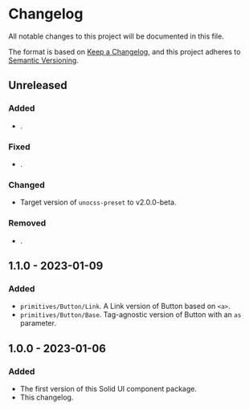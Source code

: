 # Changelog

All notable changes to this project will be documented in this file.

The format is based on [Keep a Changelog](https://keepachangelog.com/en/1.0.0/),
and this project adheres to [Semantic Versioning](https://semver.org/spec/v2.0.0.html).

## Unreleased

### Added

- .

### Fixed

- .

### Changed

- Target version of `unocss-preset` to v2.0.0-beta.

### Removed

- .

## 1.1.0 - 2023-01-09

### Added

- `primitives/Button/Link`. A Link version of Button based on `<a>`.
- `primitives/Button/Base`. Tag-agnostic version of Button with an `as` parameter.

## 1.0.0 - 2023-01-06

### Added

- The first version of this Solid UI component package.
- This changelog.
